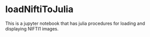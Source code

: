 # loadNiftiToJulia

This is a jupyter notebook that has julia procedures for loading and displaying NIFTI1 images.

